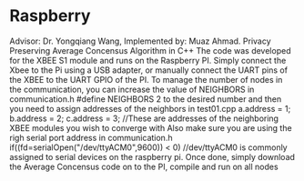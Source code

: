 # Raspberry
Advisor: Dr. Yongqiang Wang, 
Implemented by: Muaz Ahmad.
Privacy Preserving Average Concensus Algorithm in C++ 
The code was developed for the XBEE S1 module and runs on the Raspberry PI.
Simply connect the Xbee to the Pi using a USB adapter, or manually connect the UART pins of the XBEE to the UART GPIO of the PI.
To manage the number of nodes in the communication, you can increase the value of NEIGHBORS in communication.h #define NEIGHBORS 2 to the desired number and then you need to assign addresses of the neighbors in test01.cpp 
 a.address = 1;
 b.address = 2;
 c.address = 3; //These are addresses of the neighboring XBEE modules you wish to converge with
Also make sure you are using the righ serial port address in communication.h 
if((fd=serialOpen("/dev/ttyACM0",9600)) < 0) //dev/ttyACM0 is commonly assigned to serial devices on the raspberry pi.
Once done, simply download the Average Concensus code on to the PI, compile and run on all nodes
